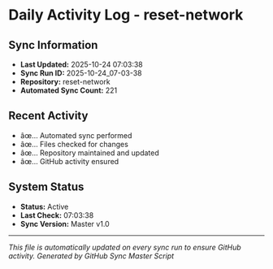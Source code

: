 ﻿# Daily Activity Log - reset-network

## Sync Information
- **Last Updated:** 2025-10-24 07:03:38
- **Sync Run ID:** 2025-10-24_07-03-38
- **Repository:** reset-network
- **Automated Sync Count:** 221

## Recent Activity
- âœ… Automated sync performed
- âœ… Files checked for changes
- âœ… Repository maintained and updated
- âœ… GitHub activity ensured

## System Status
- **Status:** Active
- **Last Check:** 07:03:38
- **Sync Version:** Master v1.0

---
*This file is automatically updated on every sync run to ensure GitHub activity.*
*Generated by GitHub Sync Master Script*
